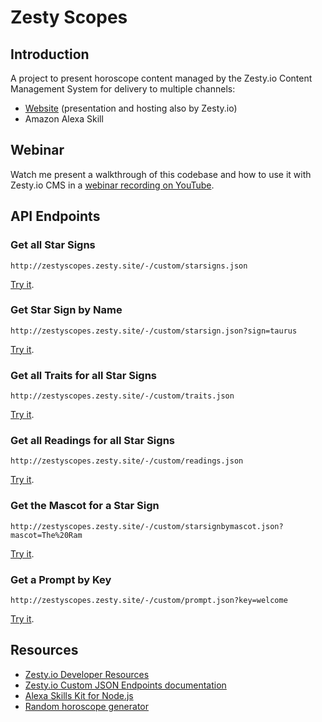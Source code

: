 # Zesty Scopes

## Introduction

A project to present horoscope content managed by the Zesty.io Content Management System for delivery to multiple channels:

* [Website](http://zestyscopes.zesty.site/) (presentation and hosting also by Zesty.io)
* Amazon Alexa Skill

## Webinar

Watch me present a walkthrough of this codebase and how to use it with Zesty.io CMS in a [webinar recording on YouTube](https://www.youtube.com/watch?v=pIlA7T2TQK4).

## API Endpoints

### Get all Star Signs

```
http://zestyscopes.zesty.site/-/custom/starsigns.json
```

[Try it](http://zestyscopes.zesty.site/-/custom/starsigns.json).

### Get Star Sign by Name

```
http://zestyscopes.zesty.site/-/custom/starsign.json?sign=taurus
```

[Try it](
http://zestyscopes.zesty.site/-/custom/starsign.json?sign=taurus).

### Get all Traits for all Star Signs

```
http://zestyscopes.zesty.site/-/custom/traits.json
```

[Try it](http://zestyscopes.zesty.site/-/custom/traits.json).

### Get all Readings for all Star Signs

```
http://zestyscopes.zesty.site/-/custom/readings.json
```

[Try it](http://zestyscopes.zesty.site/-/custom/readings.json).

### Get the Mascot for a Star Sign

```
http://zestyscopes.zesty.site/-/custom/starsignbymascot.json?mascot=The%20Ram
```

[Try it](http://zestyscopes.zesty.site/-/custom/starsignbymascot.json?mascot=The%20Ram).

### Get a Prompt by Key

```
http://zestyscopes.zesty.site/-/custom/prompt.json?key=welcome
```

[Try it](http://zestyscopes.zesty.site/-/custom/prompt.json?key=welcome).

## Resources

* [Zesty.io Developer Resources](https://developer.zesty.io/)
* [Zesty.io Custom JSON Endpoints documentation](https://developer.zesty.io/docs/code-editor/customizable-json-endpoints-for-content/)
* [Alexa Skills Kit for Node.js](https://github.com/alexa/alexa-skills-kit-sdk-for-nodejs/)
* [Random horoscope generator](http://www.glossynews.com/funnyhitman/horoscopes.php)
